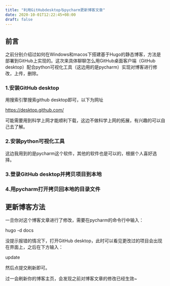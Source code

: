 ```yaml
---
title: "利用GitHubdesktop与pycharm更新博客文章"
date: 2020-10-01T12:22:45+08:00
draft: false
---
```




## 前言

​	之前分别介绍过如何在Windows和macos下搭建基于Hugo的静态博客，方法是部署到GitHub上实现的。这次来具体聊聊怎么用GitHub桌面客户端（GitHub desktop）配合python可视化工具（这边用的是pycharm）实现对博客进行修改，上传，删除。

### 1.安装GitHub desktop

用搜索引擎搜索github desktop即可，以下为网址

https://desktop.github.com/

可能需要用到科学上网才能顺利下载，这边不做科学上网的拓展，有兴趣的可以自己去了解。

### 2.安装python可视化工具

这边我用到的是pycharm这个软件，其他的软件也是可以的，根据个人喜好选择。

### 3.登录GitHub desktop并拷贝项目到本地

### 4.用pycharm打开拷贝回本地的目录文件



## 更新博客方法

一旦你对这个博客文章进行了修改，需要在pycharm的命令行中输入：

hugo -d docs

没提示报错的情况下，打开GitHub desktop，此时可以看见更改过的项目会出现在界面上，之后在下方输入：

update

然后点提交刷新即可。

过一会刷新你的博客主页，会发现之前对博客文章的修改已经生效~